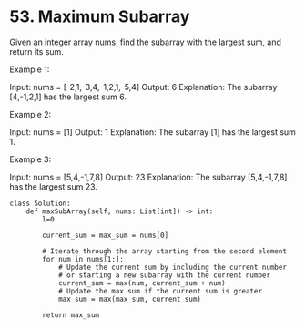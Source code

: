 # 53. Maximum Subarray

Given an integer array nums, find the
subarray
with the largest sum, and return its sum.

 

Example 1:

Input: nums = [-2,1,-3,4,-1,2,1,-5,4]
Output: 6
Explanation: The subarray [4,-1,2,1] has the largest sum 6.

Example 2:

Input: nums = [1]
Output: 1
Explanation: The subarray [1] has the largest sum 1.

Example 3:

Input: nums = [5,4,-1,7,8]
Output: 23
Explanation: The subarray [5,4,-1,7,8] has the largest sum 23.


```
class Solution:
    def maxSubArray(self, nums: List[int]) -> int:
        l=0
        
        current_sum = max_sum = nums[0]

        # Iterate through the array starting from the second element
        for num in nums[1:]:
            # Update the current sum by including the current number
            # or starting a new subarray with the current number
            current_sum = max(num, current_sum + num)
            # Update the max sum if the current sum is greater
            max_sum = max(max_sum, current_sum)
        
        return max_sum
            
      
```